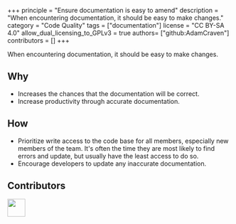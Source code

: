 +++
principle = "Ensure documentation is easy to amend"
description = "When encountering documentation, it should be easy to make changes."
category = "Code Quality"
tags = ["documentation"]
license = "CC BY-SA 4.0"
allow_dual_licensing_to_GPLv3 = true
authors= ["github:AdamCraven"]
contributors = []
+++

When encountering documentation, it should be easy to make changes.

## Why

- Increases the chances that the documentation will be correct.
- Increase productivity through accurate documentation.

## How

- Prioritize write access to the code base for all members, especially new members of the team. It's often the time they are most likely to find errors and update, but usually have the least access to do so.
- Encourage developers to update any inaccurate documentation.

## Contributors

<a class="contributor" alt="Adam Craven" href="https://github.com/adamcraven"><img src="https://github.com/adamcraven.png?size=80" width="40"></a>
